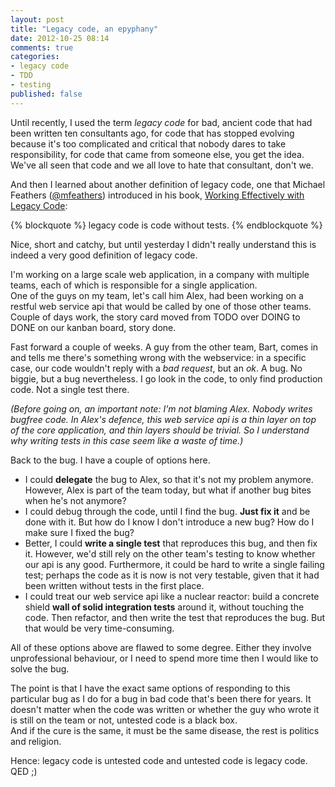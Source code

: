 ```yaml
---
layout: post
title: "Legacy code, an epyphany"
date: 2012-10-25 08:14
comments: true
categories: 
- legacy code 
- TDD
- testing
published: false
---
```


Until recently, I used the term *legacy code* for bad, ancient code that had been written ten consultants ago, for code that has stopped evolving because it's too complicated and critical that nobody dares to take responsibility, for code that came from someone else, you get the idea. We've all seen that code and we all love to hate that consultant, don't we. 

And then I learned about another definition of legacy code, one that Michael Feathers ([@mfeathers](https://twitter.com/mfeathers)) introduced in his book, [Working Effectively with Legacy Code](http://www.informit.com/store/working-effectively-with-legacy-code-9780131177055): 


{% blockquote %}
legacy code is code without tests. 
{% endblockquote %}


Nice, short and catchy, but until yesterday I didn't really understand this is indeed a very good definition of legacy code.

<!-- more -->

I'm working on a large scale web application, in a company with multiple teams, each of which is responsible for a single application.  
One of the guys on my team, let's call him Alex, had been working on a restful web service api that would be called by one of those other teams. Couple of days work, the story card moved from TODO over DOING to DONE on our kanban board, story done. 

Fast forward a couple of weeks. A guy from the other team, Bart, comes in and tells me there's something wrong with the webservice: in a specific case, our code wouldn't reply with a *bad request*, but an *ok*. A bug. No biggie, but a bug nevertheless. I go look in the code, to only find production code. Not a single test there.   

*(Before going on, an important note: I'm not blaming Alex. Nobody writes bugfree code. In Alex's defence, this web service api is a thin layer on top of the core application, and thin layers should be trivial. So I understand why writing tests in this case seem like a waste of time.)* 

Back to the bug. I have a couple of options here.

- I could **delegate** the bug to Alex, so that it's not my problem anymore. However, Alex is part of the team today, but what if another bug bites when he's not anymore? 
- I could debug through the code, until I find the bug. **Just fix it** and be done with it. But how do I know I don't introduce a new bug? How do I make sure I fixed the bug? 
- Better, I could **write a single test** that reproduces this bug, and then fix it. However,  we'd still rely on the other team's testing to know whether our api is any good. Furthermore, it could be hard to write a single failing test; perhaps the code as it is now is not very testable, given that it had been written without tests in the first place. 
- I could treat our web service api like a nuclear reactor: build a concrete shield **wall of solid integration tests** around it, without touching the code. Then refactor, and then write the test that reproduces the bug. But that would be very time-consuming. 

All of these options above are flawed to some degree. Either they involve unprofessional behaviour, or I need to spend more time then I would like to solve the bug.    

The point is that I have the exact same options of responding to this particular bug as I do for a bug in bad code that's been there for years. It doesn't matter when the code was written or whether the guy who wrote it is still on the team or not, untested code is a black box.    
And if the cure is the same, it must be the same disease, the rest is politics and religion.   

Hence: legacy code is untested code and untested code is legacy code.    
QED ;)


